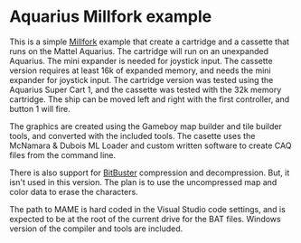 # Aquarius Millfork example
This is a simple [Millfork](https://karols.github.io/millfork/) example that create a cartridge and a cassette that runs on the Mattel Aquarius. The cartridge will run on an unexpanded Aquarius. The mini expander is needed for joystick input. The cassette version requires at least 16k of expanded memory, and needs the mini expander for joystick input. The cartridge version was tested using the Aquarius Super Cart 1, and the cassette was tested with the 32k memory cartridge. The ship can be moved left and right with the first controller, and button 1 will fire.

The graphics are created using the Gameboy map builder and tile builder tools, and converted with the included tools. The casette uses the McNamara & Dubois ML Loader and custom written software to create CAQ files from the command line.

There is also support for [BitBuster](https://github.com/abekermsx/BitBuster-1.2) compression and decompression. But, it isn't used in this version. The plan is to use the uncompressed map and color data to erase the characters.

The path to MAME is hard coded in the Visual Studio code settings, and is expected to be at the root of the current drive for the BAT files. Windows version of the compiler and tools are included.